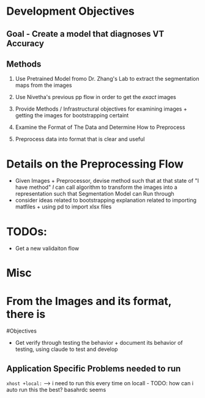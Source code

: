 # Development Objectives


## Goal - Create a model that diagnoses VT Accuracy


## Methods 
1. Use Pretrained Model fromo Dr. Zhang's Lab to extract the segmentation maps from the images
2. Use Nivetha's previous pp flow in order to get the *exact* images 
3. Provide Methods / Infrastructural objectives for examining images + getting the images for bootstrapping certaint


1. Examine the Format of The Data and Determine How to Preprocess
2. Preprocess data into format that is clear and useful


# Details on the Preprocessing Flow 
- Given Images + Preprocessor, devise method such that at that state of "I have method" *I*  can call algorithm to transform the images into a representation such that Segmentation Model can Run through
- consider ideas related to bootstrapping explanation related to importing matfiles + using pd to import xlsx files


# TODOs: 
- Get a new validaiton flow

# Misc


# From the Images and its format, there is 


#Objectives
- Get verify through testing the behavior + document its behavior of testing, using claude to test and develop


## Application Specific Problems needed to run 

`xhost +local:` --> i need to run this every time on locall - TODO: how can i auto run this the best? basahrdc seems 


